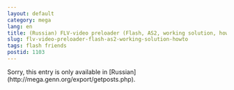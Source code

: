 ```yaml
---
layout: default
category: mega
lang: en
title: (Russian) FLV-video preloader (Flash, AS2, working solution, howto)
slug: flv-video-preloader-flash-as2-working-solution-howto
tags: flash friends 
postid: 1103
---
```

<p>Sorry, this entry is only available in [Russian](http://mega.genn.org/export/getposts.php).</p>